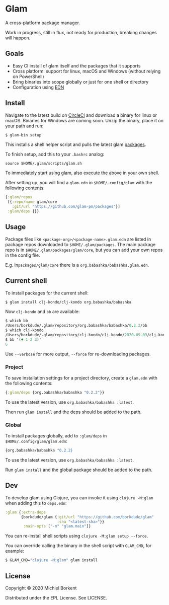 # Glam

A cross-platform package manager.

Work in progress, still in flux, not ready for production, breaking changes will happen.

## Goals

- Easy CI install of glam itself and the packages that it supports
- Cross platform: support for linux, macOS and Windows (without relying on PowerShell)
- Bring binaries into scope globally or just for one shell or directory
- Configuration using [EDN](https://github.com/edn-format/edn)

## Install

Navigate to the latest build on
[CircleCI](https://app.circleci.com/pipelines/github/borkdude/glam) and download
a binary for linux or macOS. Binaries for Windows are coming soon. Unzip the
binary, place it on your path and run:

``` clojure
$ glam-bin setup
```

This installs a shell helper script and pulls the latest glam [packages](https://github.com/glam-pm/packages).

To finish setup, add this to your `.bashrc` analog:

``` shell
source $HOME/.glam/scripts/glam.sh
```

To immediately start using glam, also execute the above in your own shell.

After setting up, you will find a `glam.edn` in `$HOME/.config/glam` with the following contents:

``` clojure
{:glam/repos
 [{:repo/name glam/core
   :git/url "https://github.com/glam-pm/packages"}]
 :glam/deps {}}
```

## Usage

Package files like `<package-org>/<package-name>.glam.edn` are listed in package
repos downloaded to `$HOME/.glam/packages`. The main package repo is in
`$HOME/.glam/packages/glam/core`, but you can add your own repos in the config file.

E.g. in`packages/glam/core` there is a `org.babashka/babashka.glam.edn`.

## Current shell

To install packages for the current shell:

``` clojure
$ glam install clj-kondo/clj-kondo org.babashka/babashka
```

Now `clj-kondo` and `bb` are available:

``` clojure
$ which bb
/Users/borkdude/.glam/repository/org.babashka/babashka/0.2.2/bb
$ which clj-kondo
/Users/borkdude/.glam/repository/clj-kondo/clj-kondo/2020.09.09/clj-kondo
$ bb '(+ 1 2 3)'
6
```

Use `--verbose` for more output, `--force` for re-downloading packages.

### Project

To save installation settings for a project directory, create a `glam.edn` with the following contents:

``` clojure
{:glam/deps {org.babashka/babashka "0.2.2"}}
```

To use the latest version, use `org.babashka/babashka :latest`.

Then run `glam install` and the deps should be added to the path.

### Global

To install packages globally, add to `:glam/deps` in `$HOME/.config/glam/glam.edn`:

``` clojure
{org.babashka/babashka "0.2.2}
```

To use the latest version, use `org.babashka/babashka :latest`.

Run `glam install` and the global package should be added to the path.

## Dev

To develop glam using Clojure, you can invoke it using `clojure -M:glam` when
adding this to `deps.edn`:

``` clojure
:glam {:extra-deps
       {borkdude/glam {:git/url "https://github.com/borkdude/glam"
                       :sha "<latest-sha>"}}
        :main-opts ["-m" "glam.main"]}
```

You can re-install shell scripts using `clojure -M:glam setup --force`.

You can override calling the binary in the shell script with `GLAM_CMD`, for example:

``` clojure
$ GLAM_CMD="clojure -M:glam" glam install
```

## License

Copyright © 2020 Michiel Borkent

Distributed under the EPL License. See LICENSE.
